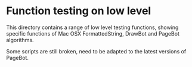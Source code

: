 # Function testing on low level

This directory contains a range of low level testing functions, showing specific functions of Mac OSX FormattedString, DrawBot and PageBot algorithms. 

Some scripts are still broken, need to be adapted to the latest versions of PageBot. 

